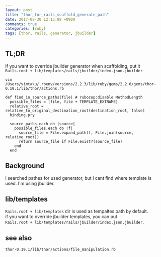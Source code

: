 ```yaml
---
layout: post
title: "thor_for_rails_scaffold_generate_path"
date: 2017-08-30 12:15:08 +0900
comments: true
categories: [ruby]
tags: [thor, rails, generator, jbuilder]
---
```


## TL;DR

If you want to override jbuilder generator when scaffolding, put it `Rails.root + lib/templates/rails/jbuilder/index.json.jbuilder`

`vim /Users/vimtaku/.rbenv/versions/2.2.3/lib/ruby/gems/2.2.0/gems/thor-0.19.1/lib/thor/actions.rb`

```
def find_in_source_paths(file) # rubocop:disable MethodLength
  possible_files = [file, file + TEMPLATE_EXTNAME]
  relative_root = relative_to_original_destination_root(destination_root, false)
  binding.pry

  source_paths.each do |source|
    possible_files.each do |f|
      source_file = File.expand_path(f, File.join(source, relative_root))
      return source_file if File.exist?(source_file)
    end
  end
```

## Background
I searched pathes for used generator, but I cant find where template is used.
I'm using jbuilder.

## lib/templates
`Rails.root + lib/templates` dir is used as tempaltes path by default.  
if you want to override jbuilder templates, you can put  
`Rails.root + lib/templates/rails/jbuilder/index.json.jbuilder`.

## see also
`thor-0.19.1/lib/thor/actions/file_manipulation.rb`
